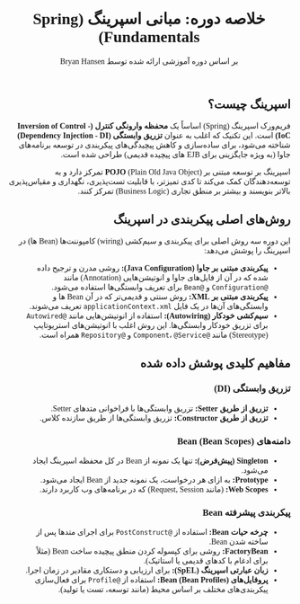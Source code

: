 <div dir="rtl" style="font-family: Vazirmatn">
    <header>
        <h1>
            خلاصه دوره: مبانی اسپرینگ (Spring Fundamentals)
        </h1>
        <p>
            بر اساس دوره آموزشی ارائه شده توسط Bryan Hansen
        </p>
    </header>
    <section>
        <h2>
            اسپرینگ چیست؟
        </h2>
        <p>
            فریم‌ورک اسپرینگ (Spring) اساساً یک
            <strong class="font-medium text-blue-600 dark:text-blue-400">محفظه وارونگی کنترل (Inversion of Control - IoC)</strong>
            است. این تکنیک که اغلب به عنوان
            <strong class="font-medium text-blue-600 dark:text-blue-400">تزریق وابستگی (Dependency Injection - DI)</strong>
            شناخته می‌شود، برای ساده‌سازی و کاهش پیچیدگی‌های پیکربندی در توسعه برنامه‌های جاوا (به ویژه جایگزینی برای EJB های پیچیده قدیمی) طراحی شده است.
        </p>
        <p>
            اسپرینگ بر توسعه مبتنی بر
            <strong>POJO</strong>
            (Plain Old Java Object) تمرکز دارد و به توسعه‌دهندگان کمک می‌کند تا کدی تمیزتر، با قابلیت تست‌پذیری، نگهداری و مقیاس‌پذیری بالاتر بنویسند و بیشتر بر منطق تجاری (Business Logic) تمرکز کنند.
        </p>
    </section>
    <section>
        <h2 class="text-2xl font-semibold text-gray-800 dark:text-white border-r-4 border-blue-500 pr-4 mb-5">
            روش‌های اصلی پیکربندی در اسپرینگ
        </h2>
        <p>
            این دوره سه روش اصلی برای پیکربندی و سیم‌کشی (wiring) کامپوننت‌ها (Bean ها) در اسپرینگ را پوشش می‌دهد:
        </p>
        <ul>
            <li>
                <strong>پیکربندی مبتنی بر جاوا (Java Configuration):</strong>
                روشی مدرن و ترجیح داده شده که در آن از فایل‌های جاوا و انوتیشن‌هایی (Annotation) مانند
                <code>@Configuration</code>
                و
                <code>@Bean</code>
                برای تعریف وابستگی‌ها استفاده می‌شود.
            </li>
            <li>
                <strong>پیکربندی مبتنی بر XML:</strong>
                روش سنتی و قدیمی‌تر که در آن Bean ها و وابستگی‌های آن‌ها در یک فایل
                <code>applicationContext.xml</code>
                تعریف می‌شوند.
            </li>
            <li>
                <strong>سیم‌کشی خودکار (Autowiring):</strong>
                استفاده از انوتیشن‌هایی مانند
                <code>@Autowired</code>
                برای تزریق خودکار وابستگی‌ها. این روش اغلب با انوتیشن‌های استریوتایپ (Stereotype) مانند
                <code>@Component</code>،
                <code>@Service</code>
                و
                <code>@Repository</code>
                همراه است.
            </li>
        </ul>
    </section>
    <section>
        <h2 class="text-2xl font-semibold text-gray-800 dark:text-white border-r-4 border-blue-500 pr-4 mb-5">
                    مفاهیم کلیدی پوشش داده شده
        </h2>
        <h3 class="text-xl font-semibold mb-3 text-blue-800 dark:text-blue-300">تزریق وابستگی (DI)</h3>
        <ul class="list-disc list-outside pr-6 space-y-2">
            <li>
                <strong>تزریق از طریق Setter:</strong>
                تزریق وابستگی‌ها با فراخوانی متدهای Setter.
            </li>
            <li>
                <strong>تزریق از طریق Constructor:</strong>
                تزریق وابستگی‌ها از طریق سازنده کلاس.
            </li>
        </ul>
        <h3>دامنه‌های Bean (Bean Scopes)</h3>
        <ul>
            <li>
                <strong>Singleton (پیش‌فرض):</strong>
                تنها یک نمونه از Bean در کل محفظه اسپرینگ ایجاد می‌شود.
            </li>
            <li>
                <strong>Prototype:</strong>
                به ازای هر درخواست، یک نمونه جدید از Bean ایجاد می‌شود.
            </li>
            <li><strong>Web Scopes:</strong> (مانند Request, Session) که در برنامه‌های وب کاربرد دارند.</li>
        </ul>
        <h3>پیکربندی پیشرفته Bean</h3>
        <ul>
            <li>
                <strong>چرخه حیات Bean:</strong>
                استفاده از
                <code>@PostConstruct</code>
                برای اجرای متدها پس از ساخته شدن Bean.
            </li>
            <li>
                <strong>FactoryBean:</strong>
                روشی برای کپسوله کردن منطق پیچیده ساخت Bean (مثلاً برای ادغام با کدهای قدیمی یا استاتیک).
            </li>
            <li>
                <strong>زبان عبارتی اسپرینگ (SpEL):</strong>
                برای ارزیابی و دستکاری مقادیر در زمان اجرا.
            </li>
            <li>
                <strong>پروفایل‌های Bean (Bean Profiles):</strong>
                استفاده از
                <code>@Profile</code>
                برای فعال‌سازی پیکربندی‌های مختلف بر اساس محیط (مانند توسعه، تست یا تولید).
            </li>
        </ul>    
    </section>
</div>
